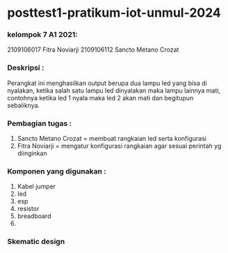 # posttest1-pratikum-iot-unmul-2024
### kelompok 7 A1 2021:
 2109106017 Fitra Noviarji
 2109106112 Sancto Metano Crozat

### Deskripsi :
Perangkat ini menghasilkan output berupa dua lampu led yang bisa di nyalakan, ketika salah satu lampu led dinyalakan maka lampu lainnya mati, contohnya ketika led 1 nyala maka led 2 akan mati dan begitupun sebaliknya.

### Pembagian tugas :
 1. Sancto Metano Crozat = membuat rangkaian led serta konfigurasi
 2. Fitra Noviarji = mengatur konfigurasi rangkaian agar sesuai perintah yg diinginkan

### Komponen yang digunakan :
 1. Kabel jumper
 2. led
 3. esp
 4. resistor
 5. breadboard
 6. 
### Skematic design
